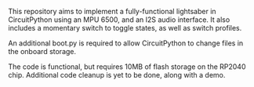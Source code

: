 This repository aims to implement a fully-functional lightsaber in CircuitPython using an MPU 6500, and an I2S audio interface. It also includes a momentary switch to toggle states, as well as switch profiles.

An additional boot.py is required to allow CircuitPython to change files in the onboard storage.

The code is functional, but requires 10MB of flash storage on the RP2040 chip.
Additional code cleanup is yet to be done, along with a demo.
